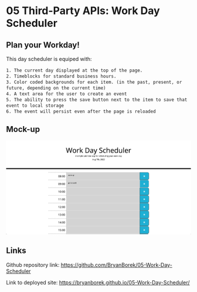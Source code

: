 # 05 Third-Party APIs: Work Day Scheduler

## Plan your Workday!

This day scheduler is equiped with:

```
1. The current day displayed at the top of the page.
2. Timeblocks for standard business hours.
3. Color coded backgrounds for each item. (in the past, present, or future, depending on the current time)
4. A text area for the user to create an event
5. The ability to press the save button next to the item to save that event to local storage
6. The event will persist even after the page is reloaded
```

## Mock-up

![planner img](Assets/workdayPlannerMockup.png)

## Links

Github repository link: https://github.com/BryanBorek/05-Work-Day-Scheduler

Link to deployed site: https://bryanborek.github.io/05-Work-Day-Scheduler/